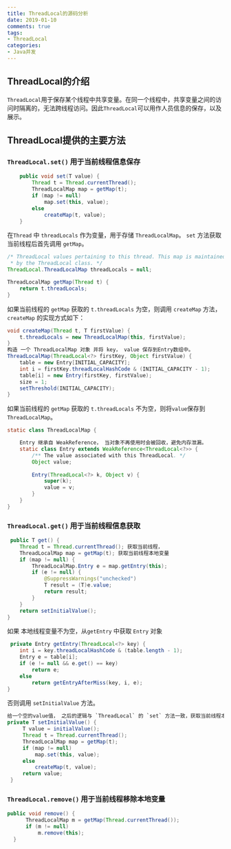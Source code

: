 ```yaml
---
title: ThreadLocal的源码分析
date: 2019-01-10
comments: true 
tags:
- ThreadLocal
categories:  
- Java并发  
---
```


## ThreadLocal的介绍
`ThreadLocal`用于保存某个线程中共享变量。在同一个线程中，共享变量之间的访问时隔离的，无法跨线程访问。因此`ThreadLocal`可以用作人员信息的保存，以及展示。

## ThreadLocal提供的主要方法

### `ThreadLocal.set()` 用于当前线程信息保存
```java
    public void set(T value) {
        Thread t = Thread.currentThread();
        ThreadLocalMap map = getMap(t);
        if (map != null)
            map.set(this, value);
        else
            createMap(t, value);
    }
```
在`Thread` 中 `threadLocals` 作为变量，用于存储 `ThreadLocalMap`。 `set` 方法获取当前线程后首先调用 `getMap`。

```java
/* ThreadLocal values pertaining to this thread. This map is maintained
 * by the ThreadLocal class. */
ThreadLocal.ThreadLocalMap threadLocals = null;

ThreadLocalMap getMap(Thread t) {
    return t.threadLocals;
}
```
如果当前线程的 `getMap` 获取的 `t.threadLocals` 为空，则调用 `createMap` 方法，`createMap` 的实现方式如下：

```java
void createMap(Thread t, T firstValue) {
    t.threadLocals = new ThreadLocalMap(this, firstValue);
}
构造 一个 ThreadLocalMap 对象 并将 key， value 保存到Entry数组中。
ThreadLocalMap(ThreadLocal<?> firstKey, Object firstValue) {
    table = new Entry[INITIAL_CAPACITY];
    int i = firstKey.threadLocalHashCode & (INITIAL_CAPACITY - 1);
    table[i] = new Entry(firstKey, firstValue);
    size = 1;
    setThreshold(INITIAL_CAPACITY);
}
```
如果当前线程的 `getMap` 获取的 `t.threadLocals` 不为空，则将`value`保存到 `ThreadLocalMap`。

```java
static class ThreadLocalMap {

    Entry 继承自 WeakReference， 当对象不再使用时会被回收，避免内存泄漏。
	static class Entry extends WeakReference<ThreadLocal<?>> {
	    /** The value associated with this ThreadLocal. */
	    Object value;
	
	    Entry(ThreadLocal<?> k, Object v) {
	        super(k);
	        value = v;
	    }
	}
}

```
### `ThreadLocal.get()` 用于当前线程信息获取
```java
 public T get() {
    Thread t = Thread.currentThread(); 获取当前线程，
    ThreadLocalMap map = getMap(t); 获取当前线程本地变量
    if (map != null) {
        ThreadLocalMap.Entry e = map.getEntry(this);
        if (e != null) {
            @SuppressWarnings("unchecked")
            T result = (T)e.value;
            return result;
        }
    }
    return setInitialValue();
}
```
如果 本地线程变量不为空，从`getEntry` 中获取 `Entry` 对象   

```java
 private Entry getEntry(ThreadLocal<?> key) {
    int i = key.threadLocalHashCode & (table.length - 1);
    Entry e = table[i];
    if (e != null && e.get() == key)
        return e;
    else
        return getEntryAfterMiss(key, i, e);
}
```
否则调用 `setInitialValue` 方法。

```java
给一个空的value值， 之后的逻辑与 `ThreadLocal` 的 `set` 方法一致，获取当前线程本地变量，如果不为空重新设值，为空创建新的 `ThreadLocalMap`对象。      
private T setInitialValue() {
     T value = initialValue();
     Thread t = Thread.currentThread();
     ThreadLocalMap map = getMap(t);
     if (map != null)
         map.set(this, value);
     else
         createMap(t, value);
     return value;
 }
```
### `ThreadLocal.remove()` 用于当前线程移除本地变量
```java
public void remove() {
      ThreadLocalMap m = getMap(Thread.currentThread());
      if (m != null)
          m.remove(this);
  }
```
 





